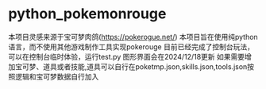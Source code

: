 # python_pokemonrouge
本项目灵感来源于宝可梦肉鸽(https://pokerogue.net/)
本项目旨在使用纯python语言，而不使用其他游戏制作工具实现pokerouge
目前已经完成了控制台玩法，可以在控制台临时体验，运行test.py
图形界面会在2024/12/18更新
如果需要增加宝可梦、道具或者技能,道具可以自行在poketmp.json,skills.json,tools.json按照逻辑和宝可梦数据自行加入
